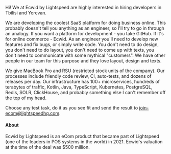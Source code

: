 Hi! We at Ecwid by Lightspeed are highly interested in hiring developers in Tbilisi and Yerevan.

We are developing the coolest SaaS platform for doing business online. This probably doesn't tell you anything as an engineer, 
so I'll try to go in through an analogy. If you want a platform for development - you take GitHub. If it's for online commerce - Ecwid.
As an engineer you'll need to develop new features and fix bugs, or simply write code. 
You don't need to do design, you don't need to do layout, you don't need to come up with texts, 
you don't need to communicate with some mythical "customers". We have other people in our team for this purpose and they love layout, design and texts.

We give MacBook Pro and RSU (restricted stock units of the company). Our processes include friendly code review, CI, 
auto-tests, and dozens of releases per day. Our infrastructure has 100+ microservices, hundreds of terabytes of traffic, 
Kotlin, Java, TypeScript, Kubernetes, PostgreSQL, Redis, SOLR, ClickHouse, and probably something else I can't remember off the top of my head.

Choose any test task, do it as you see fit and send the result to join-ecom@lightspeedhq.com.

#### About

Ecwid by Lightspeed is an eCom product that became part of Lightspeed (one of the leaders in POS systems in the world) in 2021. 
Ecwid's valuation at the time of the deal was $500 million.